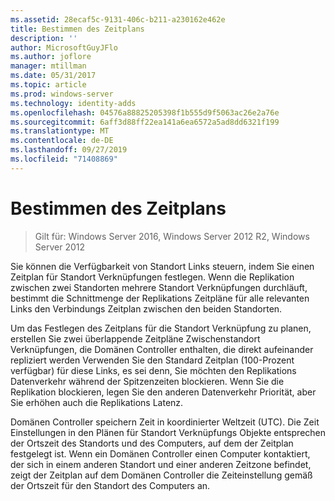 ```yaml
---
ms.assetid: 28ecaf5c-9131-406c-b211-a230162e462e
title: Bestimmen des Zeitplans
description: ''
author: MicrosoftGuyJFlo
ms.author: joflore
manager: mtillman
ms.date: 05/31/2017
ms.topic: article
ms.prod: windows-server
ms.technology: identity-adds
ms.openlocfilehash: 04576a88825205398f1b555d9f5063ac26e2a76e
ms.sourcegitcommit: 6aff3d88ff22ea141a6ea6572a5ad8dd6321f199
ms.translationtype: MT
ms.contentlocale: de-DE
ms.lasthandoff: 09/27/2019
ms.locfileid: "71408869"
---
```

# <a name="determining-the-schedule"></a>Bestimmen des Zeitplans

>Gilt für: Windows Server 2016, Windows Server 2012 R2, Windows Server 2012

Sie können die Verfügbarkeit von Standort Links steuern, indem Sie einen Zeitplan für Standort Verknüpfungen festlegen. Wenn die Replikation zwischen zwei Standorten mehrere Standort Verknüpfungen durchläuft, bestimmt die Schnittmenge der Replikations Zeitpläne für alle relevanten Links den Verbindungs Zeitplan zwischen den beiden Standorten.  
  
Um das Festlegen des Zeitplans für die Standort Verknüpfung zu planen, erstellen Sie zwei überlappende Zeitpläne Zwischenstandort Verknüpfungen, die Domänen Controller enthalten, die direkt aufeinander repliziert werden Verwenden Sie den Standard Zeitplan (100-Prozent verfügbar) für diese Links, es sei denn, Sie möchten den Replikations Datenverkehr während der Spitzenzeiten blockieren. Wenn Sie die Replikation blockieren, legen Sie den anderen Datenverkehr Priorität, aber Sie erhöhen auch die Replikations Latenz.  
  
Domänen Controller speichern Zeit in koordinierter Weltzeit (UTC). Die Zeit Einstellungen in den Plänen für Standort Verknüpfungs Objekte entsprechen der Ortszeit des Standorts und des Computers, auf dem der Zeitplan festgelegt ist. Wenn ein Domänen Controller einen Computer kontaktiert, der sich in einem anderen Standort und einer anderen Zeitzone befindet, zeigt der Zeitplan auf dem Domänen Controller die Zeiteinstellung gemäß der Ortszeit für den Standort des Computers an.  
  



